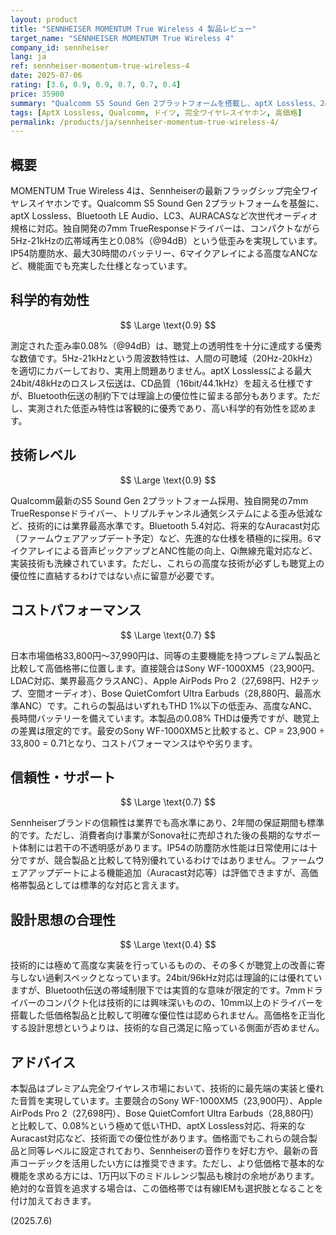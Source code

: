 ```yaml
---
layout: product
title: "SENNHEISER MOMENTUM True Wireless 4 製品レビュー"
target_name: "SENNHEISER MOMENTUM True Wireless 4"
company_id: sennheiser
lang: ja
ref: sennheiser-momentum-true-wireless-4
date: 2025-07-06
rating: [3.6, 0.9, 0.9, 0.7, 0.7, 0.4]
price: 35900
summary: "Qualcomm S5 Sound Gen 2プラットフォームを搭載し、aptX Lossless、24bit/96kHz対応など技術的には最先端を行く完全ワイヤレスイヤホン。7mm TrueResponseドライバーによる低歪み（0.08%@94dB）と5Hz-21kHzの広帯域再生を実現。プレミアム完全ワイヤレス市場において、Sony、Apple、Boseなどの競合製品と同価格帯で勝負する、技術的に洗練された製品です。"
tags: [AptX Lossless, Qualcomm, ドイツ, 完全ワイヤレスイヤホン, 高価格]
permalink: /products/ja/sennheiser-momentum-true-wireless-4/
---
```

## 概要

MOMENTUM True Wireless 4は、Sennheiserの最新フラッグシップ完全ワイヤレスイヤホンです。Qualcomm S5 Sound Gen 2プラットフォームを基盤に、aptX Lossless、Bluetooth LE Audio、LC3、AURACASなど次世代オーディオ規格に対応。独自開発の7mm TrueResponseドライバーは、コンパクトながら5Hz-21kHzの広帯域再生と0.08%（@94dB）という低歪みを実現しています。IP54防塵防水、最大30時間のバッテリー、6マイクアレイによる高度なANCなど、機能面でも充実した仕様となっています。

## 科学的有効性

$$ \Large \text{0.9} $$

測定された歪み率0.08%（@94dB）は、聴覚上の透明性を十分に達成する優秀な数値です。5Hz-21kHzという周波数特性は、人間の可聴域（20Hz-20kHz）を適切にカバーしており、実用上問題ありません。aptX Losslessによる最大24bit/48kHzのロスレス伝送は、CD品質（16bit/44.1kHz）を超える仕様ですが、Bluetooth伝送の制約下では理論上の優位性に留まる部分もあります。ただし、実測された低歪み特性は客観的に優秀であり、高い科学的有効性を認めます。

## 技術レベル

$$ \Large \text{0.9} $$

Qualcomm最新のS5 Sound Gen 2プラットフォーム採用、独自開発の7mm TrueResponseドライバー、トリプルチャンネル通気システムによる歪み低減など、技術的には業界最高水準です。Bluetooth 5.4対応、将来的なAuracast対応（ファームウェアアップデート予定）など、先進的な仕様を積極的に採用。6マイクアレイによる音声ピックアップとANC性能の向上、Qi無線充電対応など、実装技術も洗練されています。ただし、これらの高度な技術が必ずしも聴覚上の優位性に直結するわけではない点に留意が必要です。

## コストパフォーマンス

$$ \Large \text{0.7} $$

日本市場価格33,800円～37,990円は、同等の主要機能を持つプレミアム製品と比較して高価格帯に位置します。直接競合はSony WF-1000XM5（23,900円、LDAC対応、業界最高クラスANC）、Apple AirPods Pro 2（27,698円、H2チップ、空間オーディオ）、Bose QuietComfort Ultra Earbuds（28,880円、最高水準ANC）です。これらの製品はいずれもTHD 1%以下の低歪み、高度なANC、長時間バッテリーを備えています。本製品の0.08% THDは優秀ですが、聴覚上の差異は限定的です。最安のSony WF-1000XM5と比較すると、CP = 23,900 ÷ 33,800 = 0.71となり、コストパフォーマンスはやや劣ります。

## 信頼性・サポート

$$ \Large \text{0.7} $$

Sennheiserブランドの信頼性は業界でも高水準にあり、2年間の保証期間も標準的です。ただし、消費者向け事業がSonova社に売却された後の長期的なサポート体制には若干の不透明感があります。IP54の防塵防水性能は日常使用には十分ですが、競合製品と比較して特別優れているわけではありません。ファームウェアアップデートによる機能追加（Auracast対応等）は評価できますが、高価格帯製品としては標準的な対応と言えます。

## 設計思想の合理性

$$ \Large \text{0.4} $$

技術的には極めて高度な実装を行っているものの、その多くが聴覚上の改善に寄与しない過剰スペックとなっています。24bit/96kHz対応は理論的には優れていますが、Bluetooth伝送の帯域制限下では実質的な意味が限定的です。7mmドライバーのコンパクト化は技術的には興味深いものの、10mm以上のドライバーを搭載した低価格製品と比較して明確な優位性は認められません。高価格を正当化する設計思想というよりは、技術的な自己満足に陥っている側面が否めません。

## アドバイス

本製品はプレミアム完全ワイヤレス市場において、技術的に最先端の実装と優れた音質を実現しています。主要競合のSony WF-1000XM5（23,900円）、Apple AirPods Pro 2（27,698円）、Bose QuietComfort Ultra Earbuds（28,880円）と比較して、0.08%という極めて低いTHD、aptX Lossless対応、将来的なAuracast対応など、技術面での優位性があります。価格面でもこれらの競合製品と同等レベルに設定されており、Sennheiserの音作りを好む方や、最新の音声コーデックを活用したい方には推奨できます。ただし、より低価格で基本的な機能を求める方には、1万円以下のミドルレンジ製品も検討の余地があります。絶対的な音質を追求する場合は、この価格帯では有線IEMも選択肢となることを付け加えておきます。

(2025.7.6)